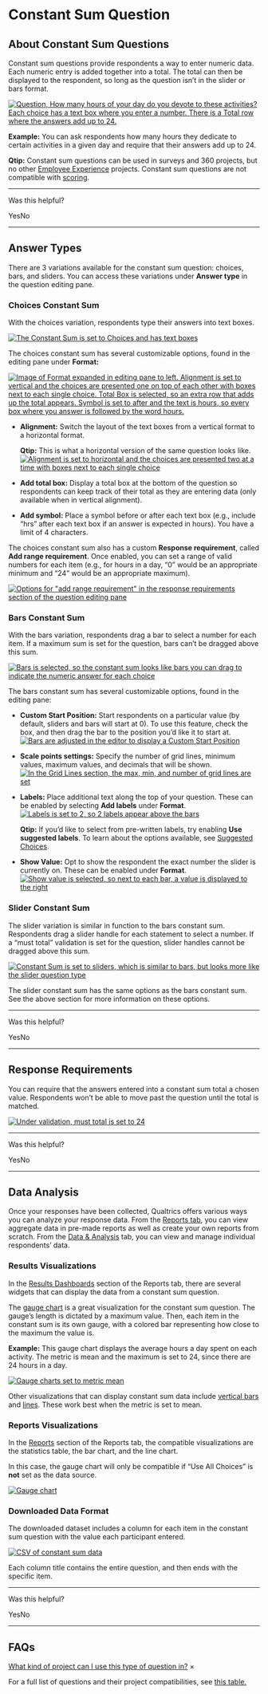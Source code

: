 # Constant Sum Question

## [](#Introduction)About Constant Sum Questions

Constant sum questions provide respondents a way to enter numeric data. Each numeric entry is added together into a total. The total can then be displayed to the respondent, so long as the question isn’t in the slider or bars format.

[![Question, How many hours of your day do you devote to these activities? Each choice has a text box where you enter a number. There is a Total row where the answers add up to 24.](constant-sum/image0317.png)](https://www.qualtrics.com/m/assets/support/wp-content/uploads/2015/04/image0317.png)

**Example:** You can ask respondents how many hours they dedicate to certain activities in a given day and require that their answers add up to 24.

**Qtip:** Constant sum questions can be used in surveys and 360 projects, but no other [Employee Experience](https://www.qualtrics.com/support/employee-experience/projects/creating-a-project-ex/#TypesofEXProjects) projects. Constant sum questions are not compatible with [scoring](https://www.qualtrics.com/support/survey-platform/survey-module/survey-tools/scoring/).

* * *

Was this helpful?

YesNo

* * *

## [](#Variations)Answer Types

There are 3 variations available for the constant sum question: choices, bars, and sliders. You can access these variations under **Answer type** in the question editing pane.

### Choices Constant Sum

With the choices variation, respondents type their answers into text boxes.

[![The Constant Sum is set to Choices and has text boxes](constant-sum/constant-sum-1.png)](https://www.qualtrics.com/m/assets/support/wp-content/uploads//2015/04/constant-sum-1.png)

The choices constant sum has several customizable options, found in the editing pane under **Format:**

[![Image of Format expanded in editing pane to left. Alignment is set to vertical and the choices are presented one on top of each other with boxes next to each single choice. Total Box is selected, so an extra row that adds up the total appears. Symbol is set to after and the text is hours, so every box where you answer is followed by the word hours.](constant-sum/constant-sum-2.png)](https://www.qualtrics.com/m/assets/support/wp-content/uploads//2015/04/constant-sum-2.png)

-   **Alignment:** Switch the layout of the text boxes from a vertical format to a horizontal format.
    
    **Qtip:** This is what a horizontal version of the same question looks like.  
    [![Alignment is set to horizontal and the choices are presented two at a time with boxes next to each single choice](constant-sum/constant-sum-3.png)](https://www.qualtrics.com/m/assets/support/wp-content/uploads//2015/04/constant-sum-3.png)
    
-   **Add total box:** Display a total box at the bottom of the question so respondents can keep track of their total as they are entering data (only available when in vertical alignment).
-   **Add symbol:** Place a symbol before or after each text box (e.g., include “hrs” after each text box if an answer is expected in hours). You have a limit of 4 characters.

The choices constant sum also has a custom **Response requirement**, called **Add range requirement**. Once enabled, you can set a range of valid numbers for each item (e.g., for hours in a day, “0” would be an appropriate minimum and “24” would be an appropriate maximum).

[![Options for "add range requirement" in the response requirements section of the question editing pane](constant-sum/constant-sum-4.png)](https://www.qualtrics.com/m/assets/support/wp-content/uploads//2015/04/constant-sum-4.png)

### Bars Constant Sum

With the bars variation, respondents drag a bar to select a number for each item. If a maximum sum is set for the question, bars can’t be dragged above this sum.

[![Bars is selected, so the constant sum looks like bars you can drag to indicate the numeric answer for each choice](constant-sum/constant-sum-5.png)](https://www.qualtrics.com/m/assets/support/wp-content/uploads//2021/04/constant-sum-5.png)

The bars constant sum has several customizable options, found in the editing pane:

-   **Custom Start Position:** Start respondents on a particular value (by default, sliders and bars will start at 0). To use this feature, check the box, and then drag the bar to the position you’d like it to start at.  
    [![Bars are adjusted in the editor to display a Custom Start Position](constant-sum/constant-sum-6.png)](https://www.qualtrics.com/m/assets/support/wp-content/uploads//2021/04/constant-sum-6.png)
-   **Scale points settings:** Specify the number of grid lines, minimum values, maximum values, and decimals that will be shown.  
    [![In the Grid Lines section, the max, min, and number of grid lines are set ](constant-sum/constant-sum-7.png)](https://www.qualtrics.com/m/assets/support/wp-content/uploads//2021/04/constant-sum-7.png)
-   **Labels:** Place additional text along the top of your question. These can be enabled by selecting **Add labels** under **Format**.  
    [![Labels is set to 2, so 2 labels appear above the bars](constant-sum/constant-sum-8.png)](https://www.qualtrics.com/m/assets/support/wp-content/uploads//2021/04/constant-sum-8.png)
    
    **Qtip:** If you’d like to select from pre-written labels, try enabling **Use suggested labels**. To learn about the options available, see [Suggested Choices](https://www.qualtrics.com/support/survey-platform/survey-module/editing-questions/formatting-answer-choices/#AutomaticChoices).
    

-   **Show Value:** Opt to show the respondent the exact number the slider is currently on. These can be enabled under **Format**.  
    [![Show value is selected, so next to each bar, a value is displayed to the right](constant-sum/constant-sum-9.png)](https://www.qualtrics.com/m/assets/support/wp-content/uploads//2021/04/constant-sum-9.png)

### Slider Constant Sum

The slider variation is similar in function to the bars constant sum. Respondents drag a slider handle for each statement to select a number. If a “must total” validation is set for the question, slider handles cannot be dragged above this sum.

[![Constant Sum is set to sliders, which is similar to bars, but looks more like the slider question type](constant-sum/constant-sum-10.png)](https://www.qualtrics.com/m/assets/support/wp-content/uploads//2021/04/constant-sum-10.png)

The slider constant sum has the same options as the bars constant sum. See the above section for more information on these options.

* * *

Was this helpful?

YesNo

* * *

## [](#Validation)Response Requirements

You can require that the answers entered into a constant sum total a chosen value. Respondents won’t be able to move past the question until the total is matched.

[![Under validation, must total is set to 24](constant-sum/constant-sum-11.png)](https://www.qualtrics.com/m/assets/support/wp-content/uploads//2021/04/constant-sum-11.png)

* * *

Was this helpful?

YesNo

* * *

## [](#DataAnalysis)Data Analysis

Once your responses have been collected, Qualtrics offers various ways you can analyze your response data. From the [Reports tab](https://www.qualtrics.com/support/survey-platform/reports-module/results-vs-reports/), you can view aggregate data in pre-made reports as well as create your own reports from scratch. From the [Data & Analysis](https://www.qualtrics.com/support/survey-platform/data-and-analysis-module/data-and-analysis-overview/) tab, you can view and manage individual respondents’ data.

### Results Visualizations

In the [Results Dashboards](https://www.qualtrics.com/support/survey-platform/reports-module/results-dashboards/results-dashboards-widgets/) section of the Reports tab, there are several widgets that can display the data from a constant sum question.

The [gauge chart](https://www.qualtrics.com/support/vocalize/widgets/chart-widgets/gauge-chart-widget/ "gauge chart") is a great visualization for the constant sum question. The gauge’s length is dictated by a maximum value. Then, each item in the constant sum is its own gauge, with a colored bar representing how close to the maximum the value is.

**Example:** This gauge chart displays the average hours a day spent on each activity. The metric is mean and the maximum is set to 24, since there are 24 hours in a day.

[![Gauge charts set to metric mean](constant-sum/constant-sum-14.png)](https://www.qualtrics.com/m/assets/support/wp-content/uploads/2017/12/constant-sum-14.png)

Other visualizations that can display constant sum data include [vertical bars](https://www.qualtrics.com/support/vocalize/widgets/chart-widgets/line-and-bar-chart-widgets/?parent=p00734) and [lines](https://www.qualtrics.com/support/vocalize/widgets/chart-widgets/line-and-bar-chart-widgets/?parent=p00734). These work best when the metric is set to mean.

### Reports Visualizations

In the [Reports](https://www.qualtrics.com/support/survey-platform/reports-module/reports-section/paginated-reports-overview/) section of the Reports tab, the compatible visualizations are the statistics table, the bar chart, and the line chart.

In this case, the gauge chart will only be compatible if “Use All Choices” is **not** set as the data source.

[![Gauge chart](constant-sum/constant-sum-15.png)](https://www.qualtrics.com/m/assets/support/wp-content/uploads/2017/12/constant-sum-15.png)

### Downloaded Data Format

The downloaded dataset includes a column for each item in the constant sum question with the value each participant entered.

[![CSV of constant sum data](constant-sum/constant-sum-16.png)](https://www.qualtrics.com/m/assets/support/wp-content/uploads/2017/12/constant-sum-16.png)

Each column title contains the entire question, and then ends with the specific item.

* * *

Was this helpful?

YesNo

* * *

## [](#FAQs)FAQs

[What kind of project can I use this type of question in?](#faq-975) ×

For a full list of questions and their project compatibilities, see [this table.](https://www.qualtrics.com/support/survey-platform/survey-module/editing-questions/question-types-guide/question-types-overview/#Compatibility)